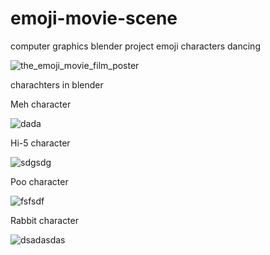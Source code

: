 # emoji-movie-scene
computer graphics blender project 
emoji characters dancing

![the_emoji_movie_film_poster](https://user-images.githubusercontent.com/44041416/50014795-9d76fe80-ffcd-11e8-8bf4-82fe5eb138b0.jpg)


charachters in blender

Meh character 

![dada](https://user-images.githubusercontent.com/44041416/50014844-c0a1ae00-ffcd-11e8-86ce-72f744ba1f3b.jpg)

Hi-5 character

![sdgsdg](https://user-images.githubusercontent.com/44041416/50015469-538f1800-ffcf-11e8-834e-e867d48ee2b1.PNG)


Poo character

![fsfsdf](https://user-images.githubusercontent.com/44041416/50015467-538f1800-ffcf-11e8-804f-d35b95f51c48.PNG)


Rabbit character

![dsadasdas](https://user-images.githubusercontent.com/44041416/50014964-078fa380-ffce-11e8-90b1-9eaf43c601da.PNG)



